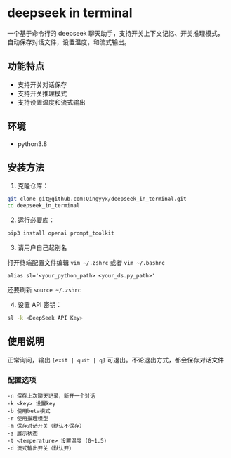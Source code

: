 # deepseek in terminal

一个基于命令行的 deepseek 聊天助手，支持开关上下文记忆、开关推理模式，自动保存对话文件，设置温度，和流式输出。

## 功能特点

- 支持开关对话保存
- 支持开关推理模式
- 支持设置温度和流式输出

## 环境

- python3.8

## 安装方法

1. 克隆仓库：
```bash
git clone git@github.com:Qingyyx/deepseek_in_terminal.git
cd deepseek_in_terminal
```

2. 运行必要库：
```bash
pip3 install openai prompt_toolkit
```

3. 请用户自己起别名

打开终端配置文件编辑 `vim ~/.zshrc` 或者 `vim ~/.bashrc`
```
alias sl='<your_python_path> <your_ds.py_path>'
```
还要刷新 `source ~/.zshrc`

4. 设置 API 密钥：
```bash
sl -k <DeepSeek API Key>
```

## 使用说明

正常询问，输出 `[exit | quit | q]` 可退出。不论退出方式，都会保存对话文件

### 配置选项

```
-n 保存上次聊天记录，新开一个对话
-k <key> 设置key
-b 使用beta模式
-r 使用推理模型
-m 保存对话开关（默认不保存）
-s 展示状态
-t <temperature> 设置温度 (0~1.5)
-d 流式输出开关（默认开）
```
